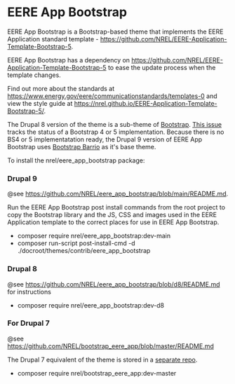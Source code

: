 # EERE App Bootstrap

EERE App Bootstrap is a Bootstrap-based theme that implements the EERE Application standard template - https://github.com/NREL/EERE-Application-Template-Bootstrap-5.

EERE App Bootstrap has a dependency on https://github.com/NREL/EERE-Application-Template-Bootstrap-5 to ease the update process when the template changes.

Find out more about the standards at https://www.energy.gov/eere/communicationstandards/templates-0 and view the style guide at https://nrel.github.io/EERE-Application-Template-Bootstrap-5/.

The Drupal 8 version of the theme is a sub-theme of [Bootstrap](https://www.drupal.org/project/bootstrap). [This issue](https://www.drupal.org/project/bootstrap/issues/2554199) tracks the status of a Bootstrap 4 or 5 implementation. Because there is no BS4 or 5 implementatation ready, the Drupal 9 version of EERE App Bootstrap uses [Bootstrap Barrio](https://www.drupal.org/project/bootstrap_barrio) as it's base theme.

To install the nrel/eere_app_bootstrap package:

### Drupal 9
@see https://github.com/NREL/eere_app_bootstrap/blob/main/README.md.

Run the EERE App Bootstrap post install commands from the root project to copy the Bootstrap library and the JS, CSS and images used in the EERE Application template to the correct places for use in EERE App Bootstrap.

* composer require nrel/eere_app_bootstrap:dev-main<br>
* composer run-script post-install-cmd -d ./docroot/themes/contrib/eere_app_bootstrap

### Drupal 8
@see https://github.com/NREL/eere_app_bootstrap/blob/d8/README.md for instructions

* composer require nrel/eere_app_bootstrap:dev-d8<br>

### For Drupal 7
@see https://github.com/NREL/bootstrap_eere_app/blob/master/README.md

The Drupal 7 equivalent of the theme is stored in a [separate repo](https://github.com/NREL/bootstrap_eere_app).

* composer require nrel/bootstrap_eere_app:dev-master
